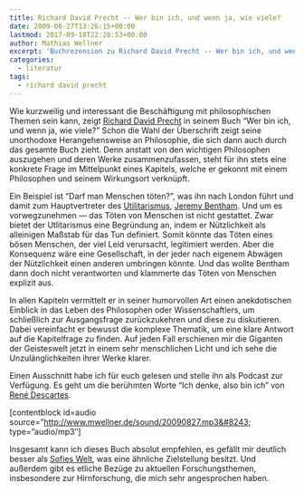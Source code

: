 ```yaml
---
title: Richard David Precht -- Wer bin ich, und wenn ja, wie viele?
date: 2009-08-27T13:26:15+00:00
lastmod: 2017-09-18T22:28:53+00:00
author: Mathias Wellner
excerpt: 'Buchrezension zu Richard David Precht -- Wer bin ich, und wenn ja, wie viele?'
categories:
  - literatur
tags:
  - richard david precht
---
```

Wie kurzweilig und interessant die Beschäftigung mit philosophischen Themen sein kann, zeigt [Richard David Precht](http://de.wikipedia.org/wiki/Richard_David_Precht) in seinem Buch &#8220;Wer bin ich, und wenn ja, wie viele?&#8221; Schon die Wahl der Überschrift zeigt seine unorthodoxe Herangehensweise an Philosophie, die sich dann auch durch das gesamte Buch zieht. Denn anstatt von den wichtigen Philosophen auszugehen und deren Werke zusammenzufassen, steht für ihn stets eine konkrete Frage im Mittelpunkt eines Kapitels, welche er gekonnt mit einem Philosophen und seinem Wirkungsort verknüpft. 

Ein Beispiel ist &#8220;Darf man Menschen töten?&#8221;, was ihn nach London führt und damit zum Hauptvertreter des [Utilitarismus](http://de.wikipedia.org/wiki/Utilitarismus), [Jeremy Bentham](http://de.wikipedia.org/wiki/Jeremy_Bentham). Und um es vorwegzunehmen &#8212; das Töten von Menschen ist nicht gestattet. Zwar bietet der Utlitarismus eine Begründung an, indem er Nützlichkeit als alleinigen Maßstab für das Tun definiert. Somit könnte das Töten eines bösen Menschen, der viel Leid verursacht, legitimiert werden. Aber die Konsequenz wäre eine Gesellschaft, in der jeder nach eigenem Abwägen der Nützlichkeit einen anderen umbringen könnte. Und das wollte Bentham dann doch nicht verantworten und klammerte das Töten von Menschen explizit aus. 

In allen Kapiteln vermittelt er in seiner humorvollen Art einen anekdotischen Einblick in das Leben des Philosophen oder Wissenschaftlers, um schließlich zur Ausgangsfrage zurückzukehren und diese zu diskutieren. Dabei vereinfacht er bewusst die komplexe Thematik, um eine klare Antwort auf die Kapitelfrage zu finden. Auf jeden Fall erschienen mir die Giganten der Geisteswelt jetzt in einem sehr menschlichen Licht und ich sehe die Unzulänglichkeiten ihrer Werke klarer. 

Einen Ausschnitt habe ich für euch gelesen und stelle ihn als Podcast zur Verfügung. Es geht um die berühmten Worte &#8220;Ich denke, also bin ich&#8221; von [René Descartes](http://de.wikipedia.org/wiki/Descartes). 

[contentblock id=audio source=&#8221;http://www.mwellner.de/sound/20090827.mp3&#8243; type=&#8221;audio/mp3&#8243;]

Insgesamt kann ich dieses Buch absolut empfehlen, es gefällt mir deutlich besser als [Sofies Welt](http://de.wikipedia.org/wiki/Sofies_Welt), was eine ähnliche Zielstellung besitzt. Und außerdem gibt es etliche Bezüge zu aktuellen Forschungsthemen, insbesondere zur Hirnforschung, die mich sehr angesprochen haben.